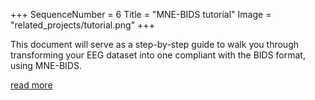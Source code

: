 +++
SequenceNumber =  6
Title = "MNE-BIDS tutorial"
Image = "related_projects/tutorial.png"
+++

This document will serve as a step-by-step guide to walk you through transforming your EEG dataset into one compliant with the BIDS format, using MNE-BIDS.

[read more](/related_projects/BIDS_tutorial)